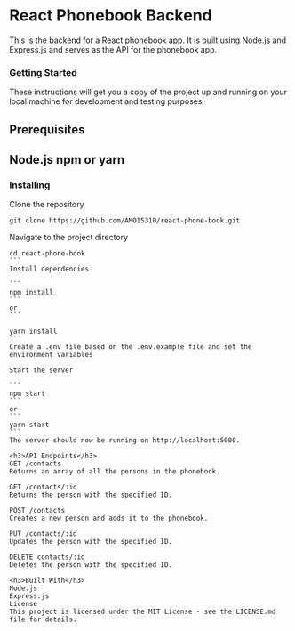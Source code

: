 <h1>React Phonebook Backend</h1> 
This is the backend for a React phonebook app. It is built using Node.js and Express.js and serves as the API for the phonebook app.

<h3>Getting Started</h3>
These instructions will get you a copy of the project up and running on your local machine for development and testing purposes.

<h2>Prerequisites<h2>
Node.js
npm or yarn
<h3>Installing</h3>
Clone the repository

```
git clone https://github.com/AMO15310/react-phone-book.git
```

Navigate to the project directory

````
cd react-phone-book
```
Install dependencies

```
npm install
```
or
```

yarn install
```
Create a .env file based on the .env.example file and set the environment variables

Start the server

```
npm start
```
or
```
yarn start
```
The server should now be running on http://localhost:5000.

<h3>API Endpoints</h3>
GET /contacts
Returns an array of all the persons in the phonebook.

GET /contacts/:id
Returns the person with the specified ID.

POST /contacts
Creates a new person and adds it to the phonebook.

PUT /contacts/:id
Updates the person with the specified ID.

DELETE contacts/:id
Deletes the person with the specified ID.

<h3>Built With</h3>
Node.js
Express.js
License
This project is licensed under the MIT License - see the LICENSE.md file for details.
````
